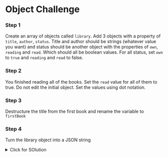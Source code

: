 # Object Challenge

### Step 1

Create an array of objects called `library`. Add 3 objects with a property of `title`, `author`, `status`. Title and author should be strings (whatever value you want) and status should be another object with the properties of `own`, `reading` and `read`. Which should all be boolean values. For all status, set `own` to `true` and `reading` and `read` to false.

### Step 2

You finished reading all of the books. Set the `read` value for all of them to true. Do not edit the initial object. Set the values using dot notation.

### Step 3

Destructure the title from the first book and rename the variable to `firstBook`

### Step 4

Turn the library object into a JSON string

<details>
<summary>Click for SOlution</summary>

### Step 1 Solution

```js
// Step 1
```

### Step 2 Solution

```js
//Step2


</details>
```
